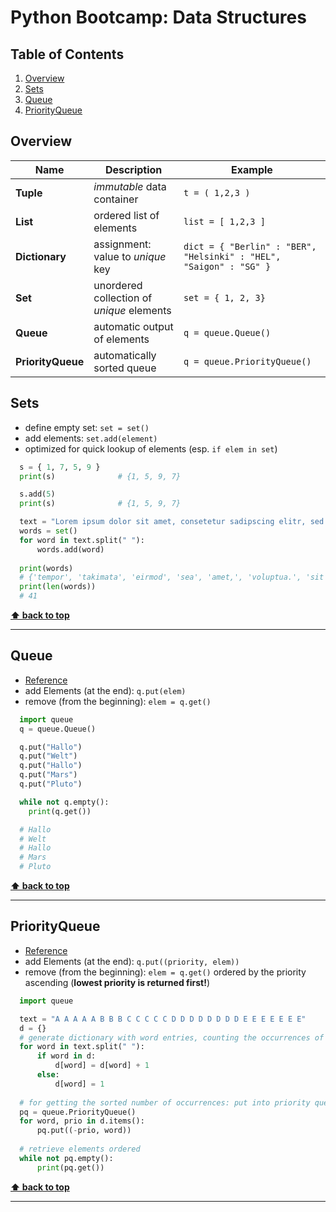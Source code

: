 # Python Bootcamp: Data Structures

<!-- omit in toc -->
## Table of Contents

1. [Overview](#overview)
2. [Sets](#sets)
3. [Queue](#queue)
4. [PriorityQueue](#priorityqueue)

## Overview

| Name           | Description                               | Example                                                            |
| -------------- | ----------------------------------------- | ------------------------------------------------------------------ |
| __Tuple__      | *immutable* data container                | `t = ( 1,2,3 )`                                                    |
| __List__       | ordered list of elements                  | `list = [ 1,2,3 ]`                                                 |
| __Dictionary__ | assignment: value to *unique* key         | `dict = { "Berlin" : "BER", "Helsinki" : "HEL", "Saigon" : "SG" }` |
| __Set__        | unordered collection of *unique* elements | `set = { 1, 2, 3}`                                                 |
| __Queue__      | automatic output of elements              | `q = queue.Queue()`                                                |
| __PriorityQueue__ | automatically sorted queue             | `q = queue.PriorityQueue()`                                        |

## Sets

* define empty set: `set = set()`
* add elements: `set.add(element)`
* optimized for quick lookup of elements (esp. `if elem in set`)

``` Python
  s = { 1, 7, 5, 9 }
  print(s)              # {1, 5, 9, 7}

  s.add(5)  
  print(s)              # {1, 5, 9, 7}

  text = "Lorem ipsum dolor sit amet, consetetur sadipscing elitr, sed diam nonumy eirmod tempor invidunt ut labore et dolore magna aliquyam erat, sed diam voluptua. At vero eos et accusam et justo duo dolores et ea rebum. Stet clita kasd gubergren, no sea takimata sanctus est Lorem ipsum dolor sit amet. Lorem ipsum dolor sit amet, consetetur sadipscing elitr, sed diam nonumy eirmod tempor invidunt ut labore et dolore magna aliquyam erat, sed diam voluptua. At vero eos et accusam et justo duo dolores et ea rebum. Stet clita kasd gubergren, no sea takimata sanctus est Lorem ipsum dolor sit amet."
  words = set()
  for word in text.split(" "):
      words.add(word)
      
  print(words)
  # {'tempor', 'takimata', 'eirmod', 'sea', 'amet,', 'voluptua.', 'sit', 'magna', 'clita', 'justo', 'erat,', 'diam', 'Stet', 'ipsum', 'ea', 'vero', 'dolores', 'consetetur', 'duo', 'accusam', 'kasd', 'est', 'amet.', 'no', 'dolor', 'At', 'invidunt', 'dolore', 'aliquyam', 'eos', 'et', 'sanctus', 'sadipscing', 'ut', 'sed', 'Lorem', 'labore', 'elitr,', 'gubergren,', 'nonumy', 'rebum.'}
  print(len(words))
  # 41
```

**[⬆ back to top](#table-of-contents)**
___

## Queue

* [Reference](https://docs.python.org/3/library/queue.html)
* add Elements (at the end): `q.put(elem)`
* remove (from the beginning): `elem = q.get()`

```Python
  import queue
  q = queue.Queue()

  q.put("Hallo")
  q.put("Welt")
  q.put("Hallo")
  q.put("Mars")
  q.put("Pluto")

  while not q.empty():
    print(q.get())

  # Hallo
  # Welt
  # Hallo
  # Mars
  # Pluto
```

**[⬆ back to top](#table-of-contents)**
___

## PriorityQueue

* [Reference](https://docs.python.org/3/library/queue.html#queue.PriorityQueue)
* add Elements (at the end): `q.put((priority, elem))`
* remove (from the beginning): `elem = q.get()` ordered by the priority ascending (__lowest priority is returned first!__)

```Python
  import queue

  text = "A A A A A B B B C C C C C D D D D D D D D E E E E E E E"
  d = {}
  # generate dictionary with word entries, counting the occurrences of an element  
  for word in text.split(" "):
      if word in d:
          d[word] = d[word] + 1
      else:
          d[word] = 1
          
  # for getting the sorted number of occurrences: put into priority queue . get the occurrence descending: simply negate count (priority queue does not order by the absolute value)
  pq = queue.PriorityQueue()
  for word, prio in d.items():
      pq.put((-prio, word))
      
  # retrieve elements ordered
  while not pq.empty():
      print(pq.get())
```

**[⬆ back to top](#table-of-contents)**
___

